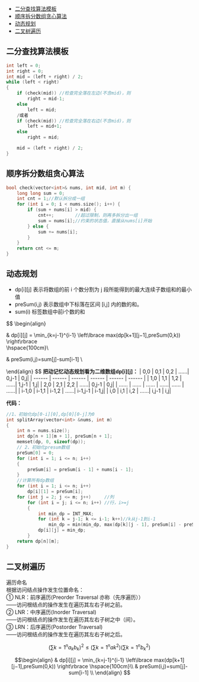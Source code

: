 - [二分查找算法模板](#二分查找算法模板)
- [顺序拆分数组贪心算法](#顺序拆分数组贪心算法)
- [动态规划](#动态规划)
- [二叉树遍历](#二叉树遍历)
## 二分查找算法模板
```c++
int left = 0;
int right = 0;
int mid = (left + right) / 2;
while (left < right)
{
	if (check(mid)) //检查完全落在左边(不含mid)，则
		right = mid-1;
	else
		left = mid;
	/或者
	if (check(mid)) //检查完全落在右边(不含mid)，则
		left = mid+1;
	else
		right = mid;

	mid = (left + right) / 2;
}
```
## 顺序拆分数组贪心算法
```c++
bool check(vector<int>& nums, int mid, int m) {
    long long sum = 0;
    int cnt = 1;//默认拆分成一组
    for (int i = 0; i < nums.size(); i++) {
        if (sum + nums[i] > mid) {
            cnt++;        //超过限制，则再多拆分出一组
            sum = nums[i];//约束的状态值，直接从nums[i]开始
        } else {
            sum += nums[i];
        }
    }
    return cnt <= m;
}
```
## 动态规划
- dp[i][j] 表示将数组的前 i 个数分割为 j 段所能得到的最大连续子数组和的最小值  
- preSum(i,j) 表示数组中下标落在区间 [i,j] 内的数的和。  
- sum(i) 标签数组中前i个数的和

$$
\begin{align} 

&
dp[i][j]  =
\min_{k=j-1}^{i-1}
\left\lbrace 
max(dp[k+1][j−1],preSum(0,k)) 
\right\rbrace  
\hspace{100cm}\\

& preSum(i,j)=sum[j]-sum[i-1] \\

\end{align}
$$
<strong>把动记忆动态规划看为二维数组dp[i][j]：</strong>
| 0,0 | 0,1 | 0,2 | ……| 0,j-1 | 0,j|
| ------ | ------ | ------ | ------ | ------ | ------ |
| 1,0 | 1,1 | 1,2 | ……| 1,j-1 | 1,j|
| 2,0 | 2,1 | 2,2 | ……| 0,j-1 | 0,j|
| …… | …… | …… | ……| …… | ……|
| i-1,0 | i-1,1 | i-1,2 | ……| i-1,j-1 | i-1,j|
| i,0 | i,1 | i,2 | ……| i,j-1 | i,j|

<strong>代码：</strong>
```c++  
//1、初始化dp[0-i][0],dp[0][0-j]为0
int splitArray(vector<int> &nums, int m)
{
    int n = nums.size();
    int dp[n + 1][m + 1], preSum[n + 1];
    memset(dp, 0, sizeof(dp));
    // 2、初始化presum数组
    preSum[0] = 0;
    for (int i = 1; i <= n; i++)
    {
        preSum[i] = preSum[i - 1] + nums[i - 1];
    }
    //计算所有dp数组
    for (int i = 1; i <= n; i++)
        dp[i][1] = preSum[i];
    for (int j = 2; j <= m; j++)     //列
        for (int i = j; i <= n; i++) //行，i>=j
        {
            int min_dp = INT_MAX;
            for (int k = j-1; k <= i-1; k++)//k从j-1到i-1
                min_dp = min(min_dp, max(dp[k][j - 1], preSum[i] - preSum[k]));
            dp[i][j] = min_dp;
        }
    return dp[n][m];
}
```
## 二叉树遍历
遍历命名  
根据访问结点操作发生位置命名：  
① NLR：前序遍历(Preorder Traversal 亦称（先序遍历））  
——访问根结点的操作发生在遍历其左右子树之前。  
② LNR：中序遍历(Inorder Traversal)  
——访问根结点的操作发生在遍历其左右子树之中（间）。  
③ LRN：后序遍历(Postorder Traversal)  
——访问根结点的操作发生在遍历其左右子树之后。

$$
\left( 
\sum{k=1}^n a_k b_k 
\right)^2 \leq \left( \sum{k=1}^n ak^2 
\right) \left( \sum{k=1}^n b_k^2 
\right)
$$

$$\begin{align} 
&
dp[i][j]  =
\min_{k=j-1}^{i-1}
\left\lbrace 
max(dp[k+1][j−1],preSum(0,k)) 
\right\rbrace  
\hspace{100cm}\\
& preSum(i,j)=sum[j]-sum[i-1] \\
\end{align}
$$